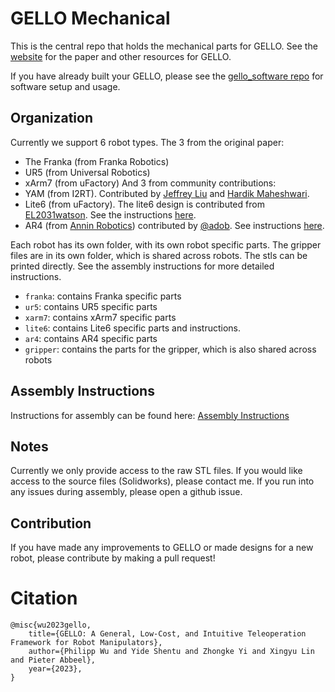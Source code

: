 # GELLO Mechanical
This is the central repo that holds the mechanical parts for GELLO. See the [website](https://wuphilipp.github.io/gello_site/) for the paper and other resources for GELLO.

If you have already built your GELLO, please see the [gello_software repo](https://github.com/wuphilipp/gello_software) for software setup and usage.

## Organization
Currently we support 6 robot types. The 3 from the original paper:
 * The Franka (from Franka Robotics)
 * UR5 (from Universal Robotics)
 * xArm7 (from uFactory)
And 3 from community contributions:
 * YAM (from I2RT). Contributed by [Jeffrey Liu](https://github.com/jyliu24) and [Hardik Maheshwari](https://github.com/hmahesh007).
 * Lite6 (from uFactory). The lite6 design is contributed from [EL2031watson](https://twitter.com/EL2031watson). See the instructions [here](./lite6/README.md).
 * AR4 (from [Annin Robotics](https://www.anninrobotics.com/)) contributed by [@adob](https://github.com/adob). See instructions [here](./ar4/README.md).


Each robot has its own folder, with its own robot specific parts. The gripper files are in its own folder, which is shared across robots.
The stls can be printed directly. See the assembly instructions for more detailed instructions.

 * `franka`: contains Franka specific parts
 * `ur5`: contains UR5 specific parts
 * `xarm7`: contains xArm7 specific parts
 * `lite6`: contains Lite6 specific parts and instructions.
 * `ar4`: contains AR4 specific parts
 * `gripper`: contains the parts for the gripper, which is also shared across robots

## Assembly Instructions
Instructions for assembly can be found here: [Assembly Instructions](https://docs.google.com/document/d/1pzV8LDIGZh6zq8z-ZyKjUZ1ISkdCQctfu_05-ZY95eg/edit?usp=sharing)

## Notes
Currently we only provide access to the raw STL files. If you would like access to the source files (Solidworks), please contact me.
If you run into any issues during assembly, please open a github issue.

## Contribution
If you have made any improvements to GELLO or made designs for a new robot, please contribute by making a pull request!

# Citation
```
@misc{wu2023gello,
    title={GELLO: A General, Low-Cost, and Intuitive Teleoperation Framework for Robot Manipulators},
    author={Philipp Wu and Yide Shentu and Zhongke Yi and Xingyu Lin and Pieter Abbeel},
    year={2023},
}
```
